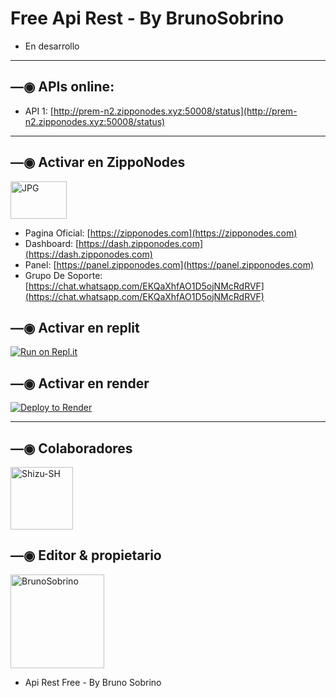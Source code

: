 # Free Api Rest - By BrunoSobrino

- En desarrollo

------------------

## —◉ APIs online:
- API 1: [http://prem-n2.zipponodes.xyz:50008/status](http://prem-n2.zipponodes.xyz:50008/status)

------------------

## —◉ Activar en ZippoNodes
<a href="https://zipponodes.com"><img src="https://sttci.b-cdn.net/status.zipponodes.com/8932/logo.jpg" width="90" height="60" alt="JPG"/></a>
- Pagina Oficial: [https://zipponodes.com](https://zipponodes.com)
- Dashboard: [https://dash.zipponodes.com](https://dash.zipponodes.com)
- Panel: [https://panel.zipponodes.com](https://panel.zipponodes.com)
- Grupo De Soporte: [https://chat.whatsapp.com/EKQaXhfAO1D5ojNMcRdRVF](https://chat.whatsapp.com/EKQaXhfAO1D5ojNMcRdRVF)

## —◉ Activar en replit

[![Run on Repl.it](https://repl.it/badge/github/BrunoSobrino/api)](https://repl.it/github/BrunoSobrino/api) 
  
## —◉ Activar en render

[![Deploy to Render](https://render.com/images/deploy-to-render-button.svg)](https://dashboard.render.com/blueprint/new?repo=https%3A%2F%2Fgithub.com%2FBrunoSobrino%2Fapi) 

------------------

## —◉ Colaboradores
<a href="https://github.com/Shizu-SH"><img src="https://github.com/Shizu-SH.png" width="100" height="100" alt="Shizu-SH"/></a>

## —◉ Editor & propietario
<a href="https://github.com/BrunoSobrino"><img src="https://github.com/BrunoSobrino.png" width="150" height="150" alt="BrunoSobrino"/></a>
- Api Rest Free - By Bruno Sobrino
